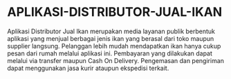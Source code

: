 # APLIKASI-DISTRIBUTOR-JUAL-IKAN
Aplikasi Distributor Jual Ikan merupakan media layanan publik berbentuk aplikasi yang menjual berbagai jenis ikan yang berasal dari toko maupun supplier langsung.
Pelanggan lebih mudah mendapatkan ikan hanya cukup pesan dari rumah melalui aplikasi ini.
Pembayaran yang dilakukan dapat melalui via transfer maupun Cash On Delivery.
Pengemasan dan pengiriman dapat menggunakan jasa kurir ataupun ekspedisi terkait.
